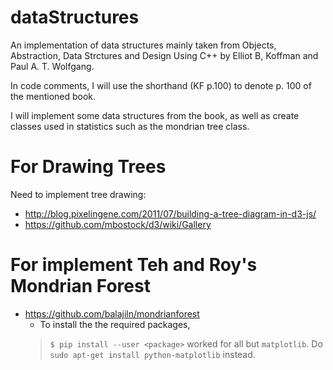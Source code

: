 # dataStructures

An implementation of data structures mainly taken from Objects, Abstraction, Data Strctures and Design Using C++
by Elliot B, Koffman and Paul A. T. Wolfgang.

In code comments, I will use the shorthand (KF p.100) to denote p. 100 of the mentioned book.

I will implement some data structures from the book, as well as create classes used in statistics
such as the mondrian tree class.

# For Drawing Trees

Need to implement tree drawing:
  - http://blog.pixelingene.com/2011/07/building-a-tree-diagram-in-d3-js/
  - https://github.com/mbostock/d3/wiki/Gallery

# For implement Teh and Roy's Mondrian Forest

  - https://github.com/balajiln/mondrianforest
      - To install the the required packages,
      > `$ pip install --user <package>`
      worked for all but `matplotlib`. Do `sudo apt-get install python-matplotlib` instead.

